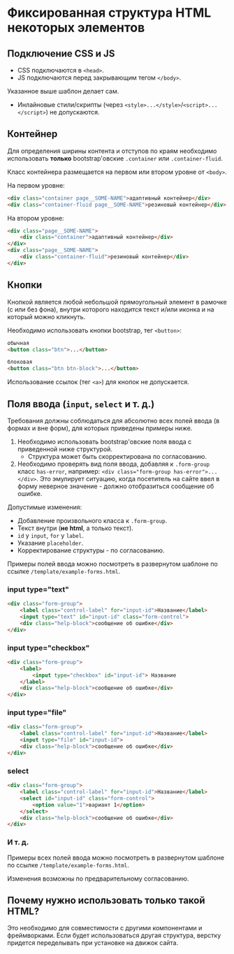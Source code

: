 # Фиксированная структура HTML некоторых элементов

## Подключение CSS и JS

 * CSS подключаются в `<head>`.
 * JS подключаются перед закрывающим тегом `</body>`.
 
Указанное выше шаблон делает сам.

 * Инлайновые стили/скрипты (через `<style>...</style>`/`<script>...</script>`) не допускаются.

## Контейнер

Для определения ширины контента и отступов по краям необходимо
 использовать **только** bootstrap'овские `.container` или `.container-fluid`.
  
Класс контейнера размещается на первом или втором уровне от `<body>`.

На первом уровне:

```html
<div class="container page__SOME-NAME">адаптивный контейнер</div>
<div class="container-fluid page__SOME-NAME">резиновый контейнер</div>
```

На втором уровне:

```html
<div class="page__SOME-NAME">
    <div class="container">адаптивный контейнер</div>
</div>
<div class="page__SOME-NAME">
    <div class="container-fluid">резиновый контейнер</div>
</div>
```


## Кнопки

Кнопкой является любой небольшой прямоугольный элемент в рамочке (с или без фона), внутри которого находится текст и/или иконка
и на который можно кликнуть.

Необходимо использовать кнопки bootstrap, тег `<button>`:

```html
обычная
<button class="btn">...</button>

блоковая
<button class="btn btn-block">...</button>
```

Использование ссылок (тег `<a>`) для кнопок не допускается.

## Поля ввода (`input`, `select` и т. д.)

Требования должны соблюдаться для абсолютно всех полей ввода (в формах и вне форм),
для которых приведены примеры ниже.

1. Необходимо использовать bootstrap'овские поля ввода с приведенной
 ниже структурой.
   * Структура может быть скорректирована по согласованию.
2. Необходимо проверять вид поля ввода, добавляя к `.form-group` класс
`has-error`, например: `<div class="form-group has-error">...</div>`. 
Это эмулирует ситуацию, когда посетитель на сайте ввел в форму 
 неверное значение - должно отобразиться сообщение об ошибке.

Допустимые изменения:

 * Добавление произвольного класса к `.form-group`.
 * Текст внутри (**не html**, а только текст).
 * `id` у `input`, `for` у `label`.
 * Указание `placeholder`. 
 * Корректирование структуры - по согласованию.

Примеры полей ввода можно посмотреть в развернутом шаблоне по ссылке `/template/example-forms.html`.

### input type="text"

```html
<div class="form-group">
    <label class="control-label" for="input-id">Название</label>
    <input type="text" id="input-id" class="form-control">
    <div class="help-block">сообщение об ошибке</div>
</div>
```

### input type="checkbox"

```html
<div class="form-group">
    <label>
        <input type="checkbox" id="input-id"> Название
    </label>
    <div class="help-block">сообщение об ошибке</div>
</div>
```

### input type="file"

```html
<div class="form-group">
    <label class="control-label" for="input-id">Название</label>
    <input type="file" id="input-id">
    <div class="help-block">сообщение об ошибке</div>
</div>
```

### select

```html
<div class="form-group">
    <label class="control-label" for="input-id">Название</label>
    <select id="input-id" class="form-control">
        <option value="1">вариант 1</option>
    </select>
    <div class="help-block">сообщение об ошибке</div>
</div>
```

### И т. д. 

Примеры всех полей ввода можно посмотреть в развернутом шаблоне по ссылке `/template/example-forms.html`.

Изменения возможны по предварительному согласованию.

## Почему нужно использовать только такой HTML?

Это необходимо для совместимости с другими компонентами и фреймворками. Если будет использоваться
другая структура, верстку придется переделывать при установке на движок сайта.